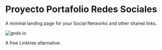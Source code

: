 # Proyecto Portafolio Redes Sociales

A minimal landing page for your Social Networks and other shared links.

![gndx.io](https://user-images.githubusercontent.com/10554486/181944426-ba1b32bf-0adf-44e5-b3b0-f99412932d78.png)

A free Linktree alternative.
